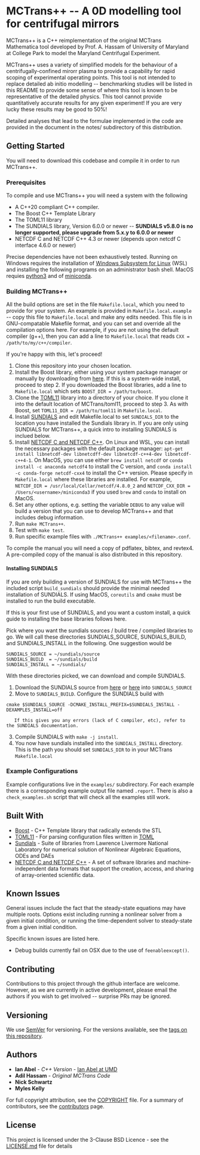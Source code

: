 # MCTrans++ -- A 0D modelling tool for centrifugal mirrors

MCTrans++ is a C++ reimplementation of the original MCTrans Mathematica tool developed by Prof. A. Hassam of
University of Maryland at College Park to model the Maryland Centrifugal Experiment.

MCTrans++ uses a variety of simplified models for the behaviour of a centrifugally-confined mirorr plasma to provide a capability
for rapid scoping of experimental operating points. This tool is not intended to replace detailed ab initio modelling -- benchmarking studies
will be listed in this README to provide some sense of where this tool is known to be representative of the detailed physics. This tool
cannot provide quantitatively accurate results for any given experiment! If you are very lucky these results may be good to 50%!

Detailed analyses that lead to the formulae implemented in the code are provided in the document in the notes/ subdirectory of this distribution.

## Getting Started

You will need to download this codebase and compile it in order to run MCTrans++.

### Prerequisites

To compile and use MCTrans++ you will need a system with the following

 - A C++20 compliant C++ compiler.
 - The Boost C++ Template Library
 - The TOML11 library
 - The SUNDIALS library, Version 6.0.0 or newer -- **SUNDIALS v5.8.0 is no longer supported, please upgrade from 5.x.y to 6.0.0 or newer**
 - NETCDF C and NETCDF C++ 4.3 or newer (depends upon netcdf C interface 4.6.0 or newer)

Precise dependencies have not been exhaustively tested. Running on Windows requires the installation of [Windows Subsystem for Linux](https://docs.microsoft.com/en-us/windows/wsl/install) (WSL) and installing the following programs on an administrator bash shell. MacOS requies [python3](https://www.python.org/downloads/) and of [miniconda](https://docs.conda.io/projects/conda/en/latest/user-guide/install/macos.html).

### Building MCTrans++

All the build options are set in the file `Makefile.local`, which you need to provide for your system.
An example is provided in `Makefile.local.example` -- copy this file to `Makefile.local` and make any edits needed.
This file is in GNU-compatable Makefile format, and you can set and override all the compilation options here.
For example, if you are not using the default compiler (g++), then you can add a line to `Makefile.local` that reads `CXX = /path/to/my/c++/compiler`.

If you're happy with this, let's proceed!

 1. Clone this repository into your chosen location.
 2. Install the Boost library, either using your system package manager or manually by downloading from [here](https://www.boost.org). If this is a system-wide install,
 proceed to step 2. If you downloaded the Boost libraries, add a line to `Makefile.local` which sets `BOOST_DIR = /path/to/boost`.
 3. Clone the [TOML11](http://github.com/toruniina/toml11) library into a directory of your choice. If you clone it into the default location of MCTrans/toml11, proceed to step 3. As with Boost, set `TOML11_DIR = /path/to/toml11` in `Makefile.local`.
 4. Install [SUNDIALS](https://computing.llnl.gov/projects/sundials) and edit Makefile.local to set `SUNDIALS_DIR` to the location you have installed the Sundials library in. If you are only using SUNDIALS for MCTrans++, a quick intro to installing SUNDIALS is inclued below.
 5. Install [NETCDF C and NETCDF C++](https://www.unidata.ucar.edu/software/netcdf/). On Linux and WSL, you can install the necessary packages with the default package manager: `apt-get install libnetcdf-dev libnetcdff-dev libnetcdf-c++4-dev libnetcdf-c++4-1`. On MacOS, you can use either `brew install netcdf` or `conda install -c anaconda netcdf4` to install the C version, and `conda install -c conda-forge netcdf-cxx4` to install the C++ version. Please specify in `Makefile.local` where these libraries are installed. For example, `NETCDF_DIR = /usr/local/Cellar/netcdf/4.8.0_2` and `NETCDF_CXX_DIR = /Users/<username>/miniconda3` if you used `brew` and `conda` to install on MacOS.
 6. Set any other options, e.g. setting the variable `DEBUG` to any value will build a version that you can use to develop MCTrans++ and that includes debug information.
 7. Run `make MCTrans++`.
 8. Test with `make test`.
 9. Run specific example files with `./MCTrans++ examples/<filename>.conf`.

To compile the manual you will need a copy of pdflatex, bibtex, and revtex4. A pre-compiled copy of the manual is also distributed in this repository.

#### Installing SUNDIALS

If you are only building a version of SUNDIALS for use with MCTrans++ the included script `build_sundials` should provide
the minimal needed installation of SUNDIALS. If using MacOS, `coreutils` and `cmake` must be installed to run the build executable.

If this is your first use of SUNDIALS, and you want a custom install, a quick guide to installing the base libraries follows here.

Pick where you want the sundials sources / build tree / compiled libraries to go. We will call these directories
SUNDIALS_SOURCE, SUNDIALS_BUILD, and SUNDIALS_INSTALL in the following. One suggestion would be
```
SUNDIALS_SOURCE = ~/sundials/source
SUNDIALS_BUILD  = ~/sundials/build
SUNDIALS_INSTALL = ~/sundials/
```

With these directories picked, we can download and compile SUNDIALS.

 1. Download the SUNDIALS source from [here](https://computing.llnl.gov/projects/sundials) or [here](https://github.com/LLNL/sundials) into `SUNDIALS_SOURCE`
 2. Move to `SUNDIALS_BUILD`. Configure the SUNDIALS build with
 ```
 cmake $SUNDIALS_SOURCE -DCMAKE_INSTALL_PREFIX=$SUNDIALS_INSTALL -DEXAMPLES_INSTALL=off
 ```
	   If this gives you any errors (lack of C compiler, etc), refer to the SUNDIALS documentation.
 3. Compile SUNDIALS with `make -j install`.
 4. You now have sundials installed into the `SUNDIALS_INSTALL` directory. This is the path you should set `SUNDIALS_DIR` to in your MCTrans `Makefile.local`


### Example Configurations

Example configurations live in the `examples/` subdirectory. For each example there is a corresponding example output file named `.report`.
There is also a `check_examples.sh` script that will check all the examples still work.

## Built With

* [Boost](http://boost.org) - C++ Template library that radically extends the STL
* [TOML11](http://github.com/toruniina/toml11) - For parsing configuration files written in [TOML](https://github.com/toml-lang/toml)
* [Sundials](https://computing.llnl.gov/projects/sundials) - Suite of libraries from Lawrence Livermore National Laboratory for numerical solution of Nonlinear Algebraic Equations, ODEs and DAEs
* [NETCDF C and NETCDF C++](https://www.unidata.ucar.edu/software/netcdf/) - A set of software libraries and machine-independent data formats that support the creation, access, and sharing of array-oriented scientific data.

## Known Issues

General issues include the fact that the steady-state equations may have multiple roots. Options exist including running a nonlinear solver from a given initial condition, or running the time-dependent solver to steady-state from a given initial condition.

Specific known issues are listed here.

 - Debug builds currently fail on OSX due to the use of `feenableexcept()`.

## Contributing

Contributions to this project through the github interface are welcome. However, as we are currently in active development, please email the authors if you wish to get involved -- surprise PRs may be ignored.

## Versioning

We use [SemVer](http://semver.org/) for versioning. For the versions available, see the [tags on this repository](https://github.com/ianabel/MCTrans/tags).

## Authors

* **Ian Abel** - *C++ Version* - [Ian Abel at UMD](https://ireap.umd.edu/faculty/abel)
* **Adil Hassam** - *Original MCTrans Code*
* **Nick Schwartz**
* **Myles Kelly**

For full copyright attribution, see the [COPYRIGHT](COPYRIGHT) file.
For a summary of contributors, see the [contributors](http://github.com/ianabel/MCTrans/contributors) page.

## License

This project is licensed under the 3-Clause BSD Licence - see the [LICENSE.md](LICENSE.md) file for details

